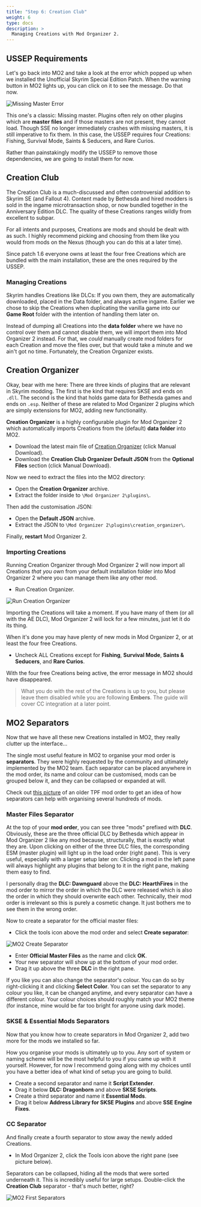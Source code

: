 ```yaml
---
title: "Step 6: Creation Club"
weight: 6
type: docs
description: >
  Managing Creations with Mod Organizer 2.
---
```


## USSEP Requirements

Let's go back into MO2 and take a look at the error which popped up when we installed the Unofficial Skyrim Special Edition Patch. When the warning button in MO2 lights up, you can click on it to see the message. Do that now.

![Missing Master Error](/Pictures/embers/module-1/missing-master-error.png)

This one's a classic: Missing master. Plugins often rely on other plugins which are **master files** and if those masters are not present, they cannot load. Though SSE no longer immediately crashes with missing masters, it is still imperative to fix them. In this case, the USSEP requires four Creations: Fishing, Survival Mode, Saints & Seducers, and Rare Curios.

Rather than painstakingly modify the USSEP to remove those dependencies, we are going to install them for now.

## Creation Club

The Creation Club is a much-discussed and often controversial addition to Skyrim SE (and Fallout 4). Content made by Bethesda and hired modders is sold in the ingame microtransaction shop, or now bundled together in the Anniversary Edition DLC. The quality of these Creations ranges wildly from excellent to subpar.

For all intents and purposes, Creations are mods and should be dealt with as such. I highly recommend picking and choosing from them like you would from mods on the Nexus (though you can do this at a later time).

Since patch 1.6 everyone owns at least the four free Creations which are bundled with the main installation, these are the ones required by the USSEP.

### Managing Creations

Skyrim handles Creations like DLCs: If you own them, they are automatically downloaded, placed in the Data folder, and always active ingame. Earlier we chose to skip the Creations when duplicating the vanilla game into our **Game Root** folder with the intention of handling them later on.

Instead of dumping all Creations into the **data folder** where we have no control over them and cannot disable them, we will import them into Mod Organizer 2 instead. For that, we *could* manually create mod folders for each Creation and move the files over, but that would take a minute and we ain't got no time. Fortunately, the Creation Organizer exists.

## Creation Organizer

Okay, bear with me here: There are three kinds of plugins that are relevant in Skyrim modding. The first is the kind that requires SKSE and ends on `.dll`. The second is the kind that holds game data for Bethesda games and ends on `.esp`. Neither of these are related to Mod Organizer 2 plugins which are simply extensions for MO2, adding new functionality.

**Creation Organizer** is a highly configurable plugin for Mod Organizer 2 which automatically imports Creations from the (default) **data folder** into MO2.

- Download the latest main file of [Creation Organizer](https://www.nexusmods.com/skyrimspecialedition/mods/66329?tab=files) (click Manual Download).
- Download the **Creation Club Organizer Default JSON** from the **Optional Files** section (click Manual Download).

Now we need to extract the files into the MO2 directory:

- Open the **Creation Organizer** archive.
- Extract the folder inside to `\Mod Organizer 2\plugins\`.

Then add the customisation JSON:

- Open the **Default JSON** archive.
- Extract the JSON to `\Mod Organizer 2\plugins\creation_organizer\`.

Finally, **restart** Mod Organizer 2.

### Importing Creations

Running Creation Organizer through Mod Organizer 2 will now import all Creations *that you own* from your default installation folder into Mod Organizer 2 where you can manage them like any other mod. 

- Run Creation Organizer.

![Run Creation Organizer](/Pictures/embers/module-1/run-creation-organizer.png)

Importing the Creations will take a moment. If you have many of them (or all with the AE DLC), Mod Organizer 2 will lock for a few minutes, just let it do its thing.

When it's done you may have plenty of new mods in Mod Organizer 2, or at least the four free Creations.

- Uncheck ALL Creations except for **Fishing**, **Survival Mode**, **Saints & Seducers**, and **Rare Curios**.

With the four free Creations being active, the error message in MO2 should have disappeared.

> What you do with the rest of the Creations is up to you, but please leave them disabled while you are following **Embers**. The guide will cover CC integration at a later point.

## MO2 Separators

Now that we have all these new Creations installed in MO2, they really clutter up the interface...

The single most useful feature in MO2 to organise your mod order is **separators**. They were highly requested by the community and ultimately implemented by the MO2 team. Each separator can be placed anywhere in the mod order, its name and colour can be customised, mods can be grouped below it, and they can be collapsed or expanded at will.

Check out [this picture](/Pictures/embers/module-1/tpf-mod-order.png) of an older TPF mod order to get an idea of how separators can help with organising several hundreds of mods.

### Master Files Separator

At the top of your **mod order**, you can see three "mods" prefixed with **DLC**. Obviously, these are the three official DLC by Bethesda which appear in Mod Organizer 2 like any mod because, structurally, that is exactly what they are. Upon clicking on either of the three DLC files, the corresponding ESM (master plugin) will light up in the load order (right pane). This is very useful, especially with a larger setup later on: Clicking a mod in the left pane will always highlight any plugins that belong to it in the right pane, making them easy to find.

I personally drag the **DLC: Dawnguard** above the **DLC: HearthFires** in the mod order to mirror the order in which the DLC were released which is also the order in which they should overwrite each other. Technically, their mod order is irrelevant so this is purely a cosmetic change. It just bothers me to see them in the wrong order.

Now to create a separator for the official master files:

- Click the tools icon above the mod order and select **Create separator**:

![MO2 Create Separator](/Pictures/embers/module-1/mo2-create-separator.png)

- Enter **Official Master Files** as the name and click **OK**.
- Your new separator will show up at the bottom of your mod order.
- Drag it up above the three **DLC** in the right pane.

If you like you can also change the separator's colour. You can do so by right-clicking it and clicking **Select Color**. You can set the separator to any colour you like, it can be changed anytime, and every separator can have a different colour. Your colour choices should roughly match your MO2 theme (for instance, mine would be far too bright for anyone using dark mode).

### SKSE & Essential Mods Separators

Now that you know how to create separators in Mod Organizer 2, add two more for the mods we installed so far.

How you organise your mods is ultimately up to you. Any sort of system or naming scheme will be the most helpful to you if you came up with it yourself. However, for now I recommend going along with my choices until you have a better idea of what kind of setup you are going to build.

- Create a second separator and name it **Script Extender**.
- Drag it below **DLC: Dragonborn** and above **SKSE Scripts**.
- Create a third separator and name it **Essential Mods**.
- Drag it below **Address Library for SKSE Plugins** and above **SSE Engine Fixes**.

### CC Separator

And finally create a fourth separator to stow away the newly added Creations.

- In Mod Organizer 2, click the Tools icon above the right pane (see picture below).

Separators can be collapsed, hiding all the mods that were sorted underneath it. This is incredibly useful for large setups. Double-click the **Creation Club** separator - that's much better, right?

![MO2 First Separators](/Pictures/embers/module-1/mo2-first-separators.png)